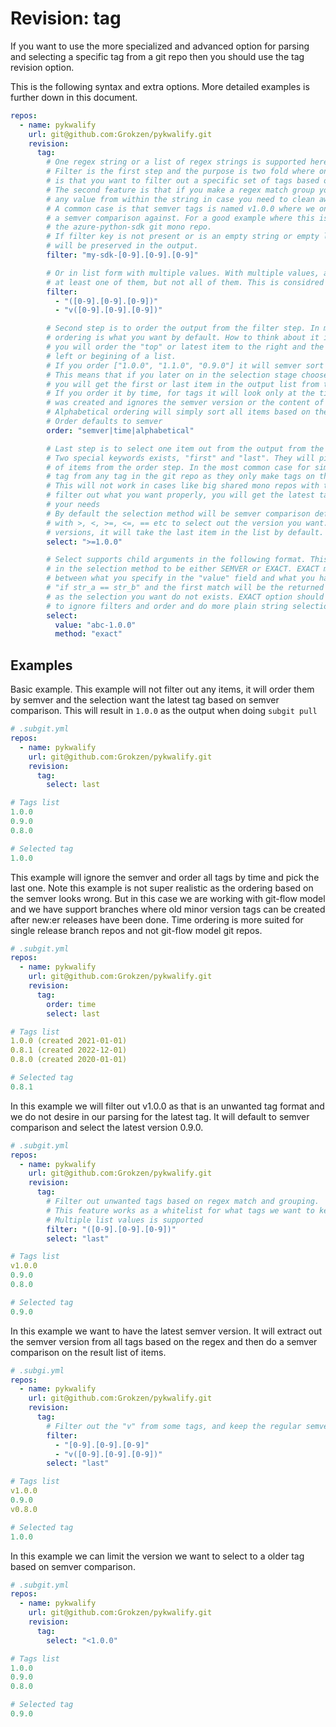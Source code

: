 # Revision: tag

If you want to use the more specialized and advanced option for parsing and selecting a specific tag from a git repo then you should use the tag revision option.

This is the following syntax and extra options. More detailed examples is further down in this document.

```yaml
repos:
  - name: pykwalify
    url: git@github.com:Grokzen/pykwalify.git
    revision:
      tag:
        # One regex string or a list of regex strings is supported here
        # Filter is the first step and the purpose is two fold where one
        # is that you want to filter out a specific set of tags based on a pattern matching.
        # The second feature is that if you make a regex match group you can extract out
        # any value from within the string in case you need to clean away unwanted data.
        # A common case is that semver tags is named v1.0.0 where we only want 1.0.0 to perform
        # a semver comparison against. For a good example where this is very usefull please check
        # the azure-python-sdk git mono repo.
        # If filter key is not present or is an empty string or empty list all values
        # will be preserved in the output.
        filter: "my-sdk-[0-9].[0-9].[0-9]"

        # Or in list form with multiple values. With multiple values, any value that wants to be preserved must match
        # at least one of them, but not all of them. This is considred a whitelist & extract operation.
        filter:
          - "([0-9].[0-9].[0-9])"
          - "v([0-9].[0-9].[0-9])"

        # Second step is to order the output from the filter step. In most cases the default semver
        # ordering is what you want by default. How to think about it is that if you order something
        # you will order the "top" or latest item to the right and the lower items to the
        # left or begining of a list.
        # If you order ["1.0.0", "1.1.0", "0.9.0"] it will semver sort to ["0.9.0", "1.0.0", "1.1.0"]
        # This means that if you later on in the selection stage choose "last" or "first" special keywords,
        # you will get the first or last item in the output list from this step.
        # If you order it by time, for tags it will look only at the timestamp of when the tag
        # was created and ignores the semver version or the content of the tag string.
        # Alphabetical ordering will simply sort all items based on their string content only.
        # Order defaults to semver
        order: "semver|time|alphabetical"

        # Last step is to select one item out from the output from the order step.
        # Two special keywords exists, "first" and "last". They will pick the first or last item from the list
        # of items from the order step. In the most common case for simple git repos, you want to select the last
        # tag from any tag in the git repo as they only make tags on their master branch and only sequential version increases.
        # This will not work in cases like big shared mono repos with tags for different components where if you do not
        # filter out what you want properly, you will get the latest tag for a random component which might be wrong for
        # your needs
        # By default the selection method will be semver comparison defined by PEP440. This mean you can do selections
        # with >, <, >=, <=, == etc to select out the version you want. Note here that if your selection matches multiple
        # versions, it will take the last item in the list by default.
        select: ">=1.0.0"

        # Select supports child arguments in the following format. This makes it possible to change some of the parameters
        # in the selection method to be either SEMVER or EXACT. EXACT means that you make a plain string comparison
        # between what you specify in the "value" field and what you have in your input list. This is equal to
        # "if str_a == str_b" and the first match will be the returned item. If you have no match it will fail out
        # as the selection you want do not exists. EXACT option should be chosen if you care less about semver and want
        # to ignore filters and order and do more plain string selection.
        select:
          value: "abc-1.0.0"
          method: "exact"
```


## Examples

Basic example. This example will not filter out any items, it will order them by semver and the selection want the latest tag based on semver comparison. This will result in `1.0.0` as the output when doing `subgit pull`

```yaml
# .subgit.yml
repos:
  - name: pykwalify
    url: git@github.com:Grokzen/pykwalify.git
    revision:
      tag:
        select: last

# Tags list
1.0.0
0.9.0
0.8.0

# Selected tag
1.0.0
```

This example will ignore the semver and order all tags by time and pick the last one. Note this example is not super realistic as the ordering based on the semver looks wrong. But in this case we are working with git-flow model and we have support branches where old minor version tags can be created after new:er releases have been done. Time ordering is more suited for single release branch repos and not git-flow model git repos.

```yaml
# .subgit.yml
repos:
  - name: pykwalify
    url: git@github.com:Grokzen/pykwalify.git
    revision:
      tag:
        order: time
        select: last

# Tags list
1.0.0 (created 2021-01-01)
0.8.1 (created 2022-12-01)
0.8.0 (created 2020-01-01)

# Selected tag
0.8.1
```

In this example we will filter out v1.0.0 as that is an unwanted tag format and we do not desire in our
parsing for the latest tag. It will default to semver comparison and select the latest version 0.9.0.

```yaml
# .subgit.yml
repos:
  - name: pykwalify
    url: git@github.com:Grokzen/pykwalify.git
    revision:
      tag:
        # Filter out unwanted tags based on regex match and grouping.
        # This feature works as a whitelist for what tags we want to keep
        # Multiple list values is supported
        filter: "([0-9].[0-9].[0-9])"
        select: "last"

# Tags list
v1.0.0
0.9.0
0.8.0

# Selected tag
0.9.0
```

In this example we want to have the latest semver version. It will extract out the semver version from all tags based on the regex and then do a semver comparison on the result list of items.

```yaml
# .subgi.yml
repos:
  - name: pykwalify
    url: git@github.com:Grokzen/pykwalify.git
    revision:
      tag:
        # Filter out the "v" from some tags, and keep the regular semver tags
        filter:
          - "[0-9].[0-9].[0-9]"
          - "v([0-9].[0-9].[0-9])"
        select: "last"

# Tags list
v1.0.0
0.9.0
v0.8.0

# Selected tag
1.0.0
```

In this example we can limit the version we want to select to a older tag based on semver comparison.

```yaml
# .subgit.yml
repos:
  - name: pykwalify
    url: git@github.com:Grokzen/pykwalify.git
    revision:
      tag:
        select: "<1.0.0"

# Tags list
1.0.0
0.9.0
0.8.0

# Selected tag
0.9.0
```
